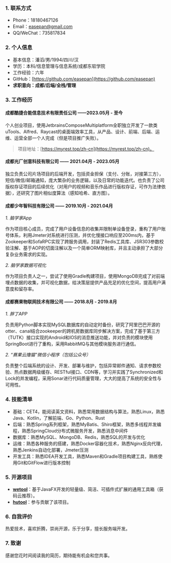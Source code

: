 ### 1. 联系方式

- Phone：18180467126
- Email：easepan@gmail.com
- QQ/WeChat：735817834

### 2. 个人信息

- 基本信息：潘滔/男/1994/四川/汉
- 学历：本科/信息管理与信息系统/成都东软学院
- 工作经验：六年
- GitHub：[https://github.com/easepan](https://github.com/easepan)
- **求职意向：成都/后端/全栈/管理**

### 3. 工作经历

#### 成都酷捷合能信息技术有限责任公司 ——2023.05月 - 至今

个人创业项目，使用JetbrainsComposeMultiplatform全职独立开发了一款类uTools、Alfred、Raycast的桌面端效率工具，从产品、设计、前端、后端、运维、运营全部一个人完成（但是项目推广失败）。

> 项目地址：[https://myrest.top/zh-cn](https://myrest.top/zh-cn)。

#### 成都光厂创意科技有限公司 —— 2021.04月 - 2023.05月

独立负责公司片场项目的后端开发，包括资金担保（支付、分账，对接第三方），短信/微信/邮箱通知，庞大繁杂的业务逻辑，以及日常的功能迭代。也负责了公司版权存证项目的后续优化（对用户的视频和音乐作品进行版权存证，可作为法律依据），还研究了图片相似度算法（感知哈希、直方图）。

#### 成都少年智科技有限公司 —— 2019.10月 - 2021.04月

*1. 脑学家App*

作为项目核心成员，完成了用户设备信息的收集并限制单设备登录，重构了用户账号体系，利用Jmeter对系统进行压测，并优化慢接口响应至200ms内，基于Zookeeper和SofaRPC实现了跨服务调用，封装了Redis工具库、JSR303参数校验注解、基于AOP的切面注解以及一个简单ORM映射库，并且主动承担了大部分复杂业务需求的实现。

*2. 脑学家数据可视化*

作为项目负责人之一，尝试了使用Gradle构建项目，使用MongoDB完成了对前端埋点数据的收集，并可视化数据，给决策层提供产品充足的优化空间，提高用户满意度和留存率。

#### 成都赛果物联网技术有限公司 —— 2018.8月 - 2019.8月

*1. 胖丁APP*

负责用Python脚本实现MySQL数据库的自动定时备份，研究了阿里巴巴开源的otter、canal结合zookeeper的跨机房数据库同步解决方案，完成了基于第三方（TUTK）接口实现的Android和IOS的消息推送功能，并对负责的模块使用SpringBoot进行了重构，采用RabbitMQ与其他模块服务进行通信。

*2. “赛果云撸猫”微信小程序（包括公众号）*

负责整个后端系统的设计、开发、部署与维护，包括异常邮件通知、请求参数校验、热点数据两级缓存、RESTful接口、CDN等，学习并实践了Synchronized和Lock的并发编程，采用Sonar进行代码质量管理，大大的提高了系统的安全性与可用性。

### 4. 技能清单

- 基础：CET4，能阅读英文资料，熟悉常用数据结构与算法，熟悉Linux，熟悉Java、Kotlin，了解前端、Go、Python、Rust
- 后端：熟悉Spring系列框架，熟悉MyBatis、Shiro框架，熟悉多线程并发编程，熟悉SpringCloud分布式微服务开发，熟悉消息中间件
- 数据库：熟悉MySQL、MongoDB、Redis，熟悉SQL的开发与优化
- 运维：熟悉各种服务的搭建，熟悉Docker容器化技术，熟悉Nginx反向代理，熟悉Jenkins自动化部署，Jmeter压测
- 开发工具：熟悉IDEA开发工具，熟悉Maven和Gradle项目构建工具，熟练使用Git和GitFlow进行版本控制

### 5. 开源项目

- [**wetool**](https://gitee.com/code4everything/wetool)：基于JavaFX开发的轻量级、简洁、可插件式扩展的通用工具箱（获码云推荐）。
- [**hutool**](https://gitee.com/dromara/hutool)：参与贡献了该项目。

### 6. 自我评价

热爱技术，喜欢折腾，崇尚开源，乐于分享，擅长服务端开发。

### 7. 致谢

感谢您花时间阅读我的简历，期待能有机会和您共事。
